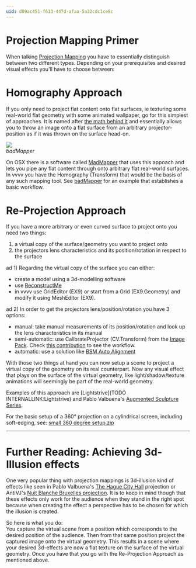 ```yaml
---
uid: d09ac451-f613-447d-afaa-5a32cdc1ce8c
---
```


# Projection Mapping Primer
When talking <a href="http://en.wikipedia.org/wiki/Projection_mapping" class="extURL" target="_blank">Projection Mapping</a> you have to essentially distinguish between two different types. Depending on your prerequisites and desired visual effects you'll have to choose between:  


#  Homography Approach
If you only need to project flat content onto flat surfaces, ie  texturing some real-world flat geometry with some animated wallpaper, go for this simplest of approaches. It is named after <a href="http://en.wikipedia.org/wiki/Homography_%28computer_vision%29" class="extURL" target="_blank">the math behind it</a> and essentially allows you to throw an image onto a flat surface from an arbitrary projector-position as if it was thrown on the surface head-on.   

![](~/img/badMapperV3.jpg "")   
*badMapper*  

On OSX there is a software called <a href="http://www.madmapper.com/" class="extURL" target="_blank">MadMapper</a> that uses this appoach and lets you pipe any flat content through onto arbitrary flat real-world surfaces. In vvvv you have the <span class="node">Homography (Transform)</span> that would be the basis of any such mapping tool. See <a href="https://vvvv.org/contribution/badMapper" class="extURL contribution" target="_blank">badMapper</a> for an example that establishes a basic workflow.  

#  Re-Projection Approach
If you have a more arbitrary or even curved surface to project onto you need two things:  
1. a virtual copy of the surface/geometry you want to project onto
1. the projectors lens characteristics and its position/rotation in respect to the surface

ad 1) Regarding the virtual copy of the surface you can either:  
* create a model using a 3d-modelling software  
* use <a href="http://reconstructme.net/" class="extURL" target="_blank">ReconstructMe</a>   
* in vvvv use <span class="node">GridEditor (EX9)</span> or start from a <span class="node">Grid (EX9.Geometry)</span> and modify it using <span class="node">MeshEditor (EX9)</span>.  

ad 2) In order to get the projectors lens/position/rotation you have 3 options:  
* manual: take manual measurements of its position/rotation and look up the lens characteristics in its manual  
* semi-automatic: use CalibrateProjector (CV.Transform) from the <a href="https://vvvv.org/contribution/vvvv.packs.image" class="extURL contribution" target="_blank">Image Pack</a>. Check <a href="https://vvvv.org/contribution/calibrate-and-re-project" class="extURL contribution" target="_blank">this contribution</a> to see the workflow.  
* automatic: use a solution like <a href="https://vvvv.org/blog/bsm-auto-alignment-with-vvvv" class="extURL blog" target="_blank">BSM Auto Alignment</a>  

With those two things at hand you can now setup a scene to project a virtual copy of the geometry on its real counterpart. Now any visual effect that plays on the surface of the virtual geometry, like light/shadow/texture animations will seemingly be part of the real-world geometry.  

Examples of this approach are [Lightstrive](TODO INTERNALLINK:Lightstrive) and Pablo Valbuena's <a href="http://www.pablovalbuena.com/selectedwork/augmented-sculpture-v1/" class="extURL" target="_blank">Augmented Sculpture Series</a>.  

For the basic setup of a 360° projection on a cylindrical screen, including soft-edging, see: [small 360 degree setup.zip](https://vvvv.org/tiki-download_file.php?fileId=1698)  


- --   

# Further Reading: Achieving 3d-Illusion effects
One very popular thing with projection mappings is 3d-illusion kind of effects like seen in Pablo Valbuena's <a href="http://www.pablovalbuena.com/selectedwork/n-520437-e-041900" class="extURL" target="_blank">The Hague City Hall</a> projection or AntiVJ's <a href="http://blog.antivj.com/2008/nuit-blanche-bruxelles" class="extURL" target="_blank">Nuit Blanche Bruxelles projection</a>. It is to keep in mind though that these effects only work for the audience when they stand in the right spot because when creating the effect a perspective has to be chosen for which the illusion is created.   

So here is what you do:  
You capture the virtual scene from a position which corresponds to the desired position of the audience. Then from that same position project the captured image onto the virtual geometry. This results in a scene where your desired 3d-effects are now a flat texture on the surface of the virtual geometry. Once you have that you go with the Re-Projection Approach as mentioned above. 